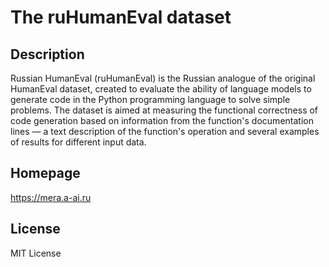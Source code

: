 # The ruHumanEval dataset

## Description

Russian HumanEval (ruHumanEval) is the Russian analogue of the original HumanEval dataset, created to evaluate the ability of language models to generate code in the Python programming language to solve simple problems. The dataset is aimed at measuring the functional correctness of code generation based on information from the function's documentation lines — a text description of the function's operation and several examples of results for different input data.


## Homepage

https://mera.a-ai.ru

## License

MIT License
